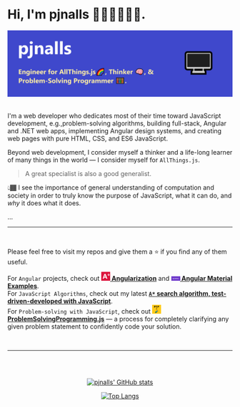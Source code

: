 <br>
<h1 align="left">
<br>
<b>Hi, I'm pjnalls 🙋🏾‍♂️👨🏾‍💻.</b>
<br>
</h1>

<div align="center">
<img 
  alt="GitHub Profile Banner image." 
  src="img/github-profile-banner.png">
</div>
<br>

<p align="left">
I'm a web developer who dedicates most of their time toward JavaScript development, e.g.,problem-solving algorithms, building full-stack, Angular and .NET web apps, implementing Angular design systems, and creating web pages with pure HTML, CSS, and ES6 JavaScript.

<br>

Beyond web development, I consider myself a thinker and a life-long learner of many things in the world — I consider myself for `AllThings.js`.

> A great specialist is also a good generalist.

👆🏾 I see the importance of general understanding of computation and society in order to truly know the purpose of JavaScript, what it can do, and <em>why</em> it does what it does.

...
<br>
<hr>
<br>

Please feel free to visit my repos and give them a ⭐ if you find any of them useful.

For `Angular` projects, check out <a href="https://github.com/pjnalls/Angularization"><b><img src="img/a-degrees.png" alt="A Degrees icon." width="20px"/> Angularization</b></a> and <a href="https://github.com/pjnalls/ng-material-examples"><b><img src="img/ng-mat-ex.png"  alt="Angular Materials Examples icon." width="20px"/> Angular Material Examples</b></a>.
<br>
For `JavaScript Algorithms`, check out my latest <a href="https://github.com/pjnalls/test-driven-javascript-dsa/blob/main/algorithms/search/a-star.js"><b>`A*` search algorithm, test-driven-developed with JavaScript</b></a>.
<br>
For `Problem-solving with JavaScript`, check out <a href="https://github.com/pjnalls/ProblemSolvingProgramming.js"><img src="img/psp.js.png" width="20px" alt="Problem-Solving Programming icon"> <b>ProblemSolvingProgramming.js</b></a> — a process for completely clarifying any given problem statement to confidently code your solution.

</p>




<br>
<hr>
<br>


<div align="center">

</div>

<div align="center">

<!--
<img src="https://bigheads.io/svg?accessory=roundGlasses&body=chest&circleColor=blue&clothing=shirt&clothingColor=blue&eyebrows=concerned&eyes=happy&faceMask=false&faceMaskColor=black&facialHair=none&graphic=none&hair=buzz&hairColor=black&hat=none&hatColor=black&lashes=false&&mask=false&mouth=openSmile&skinTone=dark" alt="pjnalls the Greeter" width="250" />
-->

<br>

[![pjnalls' GitHub stats](https://github-readme-stats.vercel.app/api?username=pjnalls&count_private=true&show_icons=true)](https://github.com/anuraghazra/github-readme-stats)

[![Top Langs](https://github-readme-stats.vercel.app/api/top-langs/?username=pjnalls&layout=compact)](https://github.com/anuraghazra/github-readme-stats)

</div>